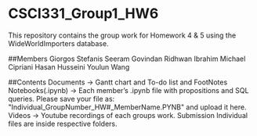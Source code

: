 # CSCI331_Group1_HW6
This repository contains the group work for Homework 4 & 5 using the WideWorldImporters database.

##Members
Giorgos Stefanis
Seeram Govindan
Ridhwan Ibrahim
Michael Cipriani
Hasan Husseini
Youlun Wang


##Contents
Documents → Gantt chart and To-do list and FootNotes
Notebooks(.ipynb) → Each member’s .ipynb file with propositions and SQL queries. Please save your file as: "Individual_GroupNumber_HW#_MemberName.PYNB" and upload it here.
Videos → Youtube recordings of each groups work.
Submission
Individual files are inside respective folders.
